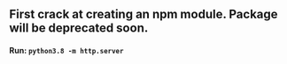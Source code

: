## First crack at creating an npm module. Package will be deprecated soon.

#### Run: `python3.8 -m http.server`
